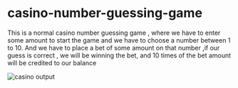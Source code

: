 # casino-number-guessing-game
This is a normal casino number guessing game , where we have to enter some amount to start the game and we have to choose a number between 1 to 10. And we have to place a bet of some amount on that number ,if our guess is correct , we will be winning the bet, and 10 times of the bet amount will be credited to our balance


![casino output](https://user-images.githubusercontent.com/87163784/125415974-80962742-83e4-49be-aae5-dc0eb0b3e0ad.png)
